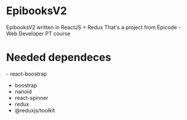 # EpibooksV2

EpibooksV2 written in ReactJS + Redux
That's a project from Epicode - Web Developer PT course

# Needed dependeces

\- react-boostrap
- boostrap
- nanoid
- react-spinner
- redux 
- @reduxjs/toolkit


